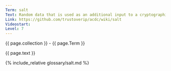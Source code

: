 ```yaml
---
Term: salt
Text: Random data that is used as an additional input to a cryptographic one-way function
Link: https://github.com/trustoverip/acdc/wiki/salt
Videostart: 
Level: 7
---
```


{{ page.collection }} - {{ page.Term }}

   {{ page.text }}

{% include_relative glossary/salt.md %}

